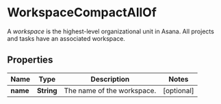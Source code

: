 

# WorkspaceCompactAllOf

A *workspace* is the highest-level organizational unit in Asana. All projects and tasks have an associated workspace.

## Properties

| Name | Type | Description | Notes |
|------------ | ------------- | ------------- | -------------|
|**name** | **String** | The name of the workspace. |  [optional] |



